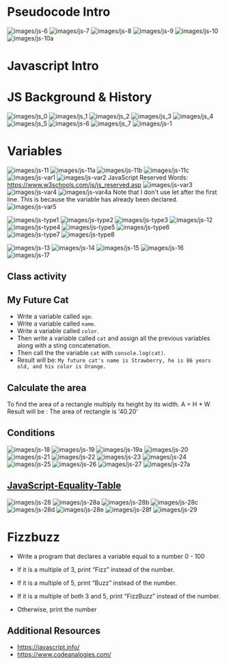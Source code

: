 
# Pseudocode Intro
![images/js-6](images/js-6.png)
![images/js-7](images/js-7.png)
![images/js-8](images/js-8.png)
![images/js-9](images/js-9.png)
![images/js-10](images/js-10.png)
![images/js-10a](images/js-10a.png)
# Javascript Intro

# JS Background & History
![images/js_0](images/js_0.png)
![images/js_1](images/js_1.png)
![images/js_2](images/js_2.png)
![images/js_3](images/js_3.png)
![images/js_4](images/js_4.png)
![images/js_5](images/js_5.png)
![images/js-6](images/js_6.png)
![images/js_7](images/js_7.png)
![images/js-1](images/js-1.png)

# Variables 

![images/js-11](images/js-11.png)
![images/js-11a](images/js-11a.png)
![images/js-11b](images/js-11b.png)
![images/js-11c](images/js-11c.png)
![images/js-var1](images/js-var1.png)
![images/js-var2](images/js-var2.png)
JavaScript Reserved Words: https://www.w3schools.com/js/js_reserved.asp
![images/js-var3](images/js-var3.png)
![images/js-var4](images/js-var4.png)
![images/js-var4a](images/js-var4a.png)
Note that I don't use let after the first line.
This is because the variable has already been declared.
![images/js-var5](images/js-var5.png)

![images/js-type1](images/js-type1.png)
![images/js-type2](images/js-type2.png)
![images/js-type3](images/js-type3.png)
![images/js-12](images/js-12.png)
![images/js-type4](images/js-type4.png)
![images/js-type5](images/js-type5.png)
![images/js-type6](images/js-type6.png)
![images/js-type7](images/js-type7.png)
![images/js-type8](images/js-type8.png)

![images/js-13](images/js-13.png)
![images/js-14](images/js-14.png)
![images/js-15](images/js-15.png)
![images/js-16](images/js-16.png)
![images/js-17](images/js-17.png)
## Class activity
## My Future Cat
- Write a variable called `age`.
- Write a variable called `name`.
- Write a variable called `color`.
- Then write a variable  called `cat` and assign all the previous variables along with a sting concatenation.
- Then call the the variable `cat` with `console.log(cat)`.
- Result will be: `My future cat's name is Strawberry, he is 86 years old, and his color is Orange.`

## Calculate the area
To find the area of a rectangle multiply its height by its width.
A = H * W
Result will be : The area of rectangle is '40.20'

## Conditions
![images/js-18](images/js-18.png)
![images/js-19](images/js-19.png)
![images/js-19a](images/js-19a.png)
![images/js-20](images/js-20.png)
![images/js-21](images/js-21.png)
![images/js-22](images/js-22.png)
![images/js-23](images/js-23.png)
![images/js-24](images/js-24.png)
![images/js-25](images/js-25.png)
![images/js-26](images/js-26.png)
![images/js-27](images/js-27.png)
![images/js-27a](images/js-27a.png)

## [JavaScript-Equality-Table](https://dorey.github.io/JavaScript-Equality-Table/)

![images/js-28](images/js-28.png)
![images/js-28a](images/js-28a.png)
![images/js-28b](images/js-28b.png)
![images/js-28c](images/js-28c.png)
![images/js-28d](images/js-28d.png)
![images/js-28e](images/js-28e.png)
![images/js-28f](images/js-28f.png)
![images/js-29](images/js-29.png)

# Fizzbuzz

- Write a program that declares a variable equal to a number 0 - 100

- If it is a multiple of 3, print “Fizz” instead of the number.

- If it is a multiple of 5, print “Buzz” instead of the number.

- If it is a multiple of both 3 and 5, print “FizzBuzz” instead of the number.

- Otherwise, print the number



## Additional Resources

- https://javascript.info/
- https://www.codeanalogies.com/